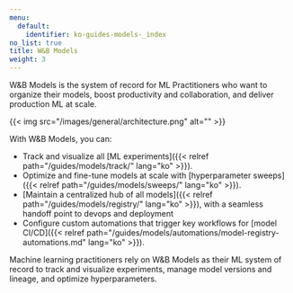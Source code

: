 ```yaml
---
menu:
  default:
    identifier: ko-guides-models-_index
no_list: true
title: W&B Models
weight: 3
---
```


W&B Models is the system of record for ML Practitioners who want to organize their models, boost productivity and collaboration, and deliver production ML at scale. 

{{< img src="/images/general/architecture.png" alt="" >}}

With W&B Models, you can: 

- Track and visualize all [ML experiments]({{< relref path="/guides/models/track/" lang="ko" >}}).
- Optimize and fine-tune models at scale with [hyperparameter sweeps]({{< relref path="/guides/models/sweeps/" lang="ko" >}}).
- [Maintain a centralized hub of all models]({{< relref path="/guides/models/registry/" lang="ko" >}}), with a seamless handoff point to devops and deployment
- Configure custom automations that trigger key workflows for [model CI/CD]({{< relref path="/guides/models/automations/model-registry-automations.md" lang="ko" >}}).

Machine learning practitioners rely on W&B Models as their ML system of record to track and visualize experiments, manage model versions and lineage, and optimize hyperparameters.